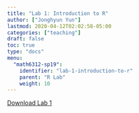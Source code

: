 ```yaml
---
title: "Lab 1: Introduction to R"
author: ["Jonghyun Yun"]
lastmod: 2020-04-12T02:02:58-05:00
categories: ["teaching"]
draft: false
toc: true
type: "docs"
menu:
  "math6312-sp19":
    identifier: "lab-1-introduction-to-r"
    parent: "R Lab"
    weight: 10
---
```


[Download Lab 1](doc/lab1.pdf)

